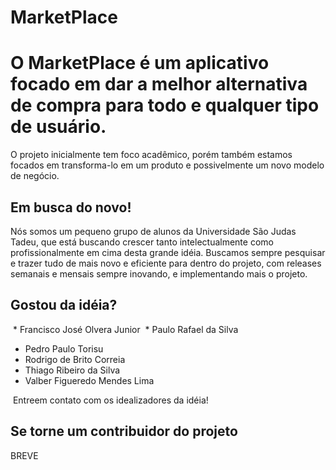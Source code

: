 # MarketPlace

O MarketPlace é um aplicativo focado em dar a melhor alternativa de compra para todo e qualquer tipo de usuário.
==========================

O projeto inicialmente tem foco acadêmico, porém também estamos focados em transforma-lo em um produto e possivelmente um novo modelo de negócio.

Em busca do novo!
-------------------

Nós somos um pequeno grupo de alunos da Universidade São Judas Tadeu, que está buscando crescer tanto intelectualmente como profissionalmente em cima desta grande idéia.
Buscamos sempre pesquisar e trazer tudo de mais novo e eficiente para dentro do projeto, com releases semanais e mensais sempre inovando, e implementando mais o projeto.

Gostou da idéia?
-----------------

  * Francisco José Olvera Junior
  * Paulo Rafael da Silva
  * Pedro Paulo Torisu
  * Rodrigo de Brito Correia
  * Thiago Ribeiro da Silva
  * Valber Figueredo Mendes Lima
  
  Entreem contato com os idealizadores da idéia!


Se torne um contribuidor do projeto
-----------------
BREVE
